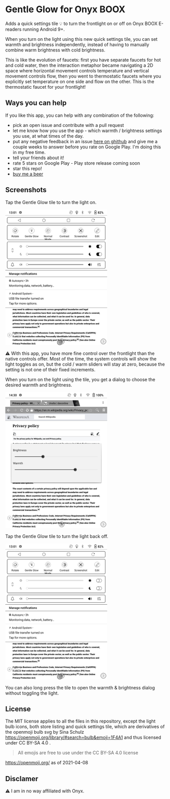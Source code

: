 # Gentle Glow for Onyx BOOX

Adds a quick settings tile 💡 to turn the frontlight on or off on Onyx BOOX E-readers running Android 9+. 

When you turn on the light using this new quick settings tile, you can set warmth and brightness independently, instead of having to manually combine warm brightness with cold brightness.

This is like the evolution of faucets: first you have separate faucets for hot and cold water, then the interaction metaphor became navigating a 2D space where horizontal movement controls temperature and vertical movement controls flow, then you went to thermostatic faucets where you explicitly set temperature on one side and flow on the other. 
This is the thermostatic faucet for your frontlight!


## Ways you can help

If you like this app, you can help with any combination of the following:
* pick an open issue and contribute with a pull request
* let me know how you use the app - which warmth / brightness settings you use, at what times of the day.
* put any negative feedback in an issue [here on ghithub](https://github.com/calin-darie/gentle-glow-onyx-boox/issues) and give me a couple weeks to answer before you rate on Google Play. I'm doing this in my free time.
* tell your friends about it!
* rate 5 stars on Google Play - Play store release coming soon
* star this repo!
* [buy me a beer](https://paypal.me/CalinDarie?locale.x=en_US)


## Screenshots

Tap the Gentle Glow tile to turn the light on.

<img alt="The Gentle Glow quick settings tile will show you when the frontlight is off." src="screenshots/quick-settings-light-off.png" width = "320px"/>

⚠️ With this app, you have more fine control over the frontlight than the native controls offer. Most of the time, the system controls will show the light toggles as on, but the cold / warm sliders will stay at zero, because the setting is not one of their fixed increments.

When you turn on the light using the tile, you get a dialog to choose the desired warmth and brightness.

<img alt="Brightness / Warmth silders in a dialog that shows over the current open app, so you can tune for desired readability" src="screenshots/warmth-brightness-dialog.png" width = "320px"/>

Tap the Gentle Glow tile to turn the light back off.

<img alt="The Gentle Glow quick settings tile will show you when the frontlight is on." src="screenshots/quick-settings-light-on.png" width = "320px"/>

You can also long press the tile to open the warmth & brightness dialog without toggling the light.

## License

The MIT license applies to all the files in this repository, except the light bulb icons, both store listing and quick settings tile, which are derivatives of the openmoji bulb svg by Sina Schulz https://openmoji.org/library/#search=bulb&emoji=1F4A1 and thus licensed under CC BY-SA 4.0 .

> All emojis are free to use under the CC BY-SA 4.0 license

https://openmoji.org/ as of 2021-04-08

## Disclamer
⚠️ I am in no way affiliated with Onyx.
